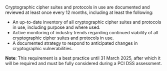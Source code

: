 Cryptographic cipher suites and protocols in use are documented and reviewed at least once every 12 months, including at least the following:

- An up-to-date inventory of all cryptographic cipher suites and protocols in use, including purpose and where used.
- Active monitoring of industry trends regarding continued viability of all cryptographic cipher suites and protocols in use.
- A documented strategy to respond to anticipated changes in cryptographic vulnerabilities.

**Note**: This requirement is a best practice until 31 March 2025, after which it will be required and must be fully considered during a PCI DSS assessment.